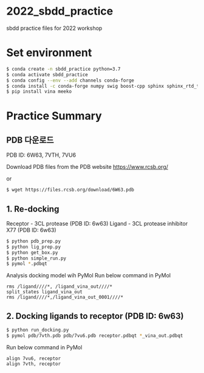 # 2022_sbdd_practice
sbdd practice files for 2022 workshop


# Set environment

```bash
$ conda create -n sbdd_practice python=3.7
$ conda activate sbdd_practice
$ conda config --env --add channels conda-forge
$ conda install -c conda-forge numpy swig boost-cpp sphinx sphinx_rtd_theme scipy rdkit openmm openbabel pdbfixer pymol-open-source
$ pip install vina meeko
```

# Practice Summary 

## PDB 다운로드
PDB ID: 6W63, 7VTH, 7VU6

Download PDB files from the PDB website
https://www.rcsb.org/

or 

```bash
$ wget https://files.rcsb.org/download/6W63.pdb
```

## 1. Re-docking 
Receptor - 3CL protease (PDB ID: 6w63)
Ligand - 3CL protease inhibitor X77 (PDB ID: 6w63)

```bash
$ python pdb_prep.py
$ python lig_prep.py
$ python get_box.py
$ python simple_run.py
$ pymol *.pdbqt
```

Analysis docking model wih PyMol
Run below command in PyMol
```
rms /ligand////*, /ligand_vina_out////*
split_states ligand_vina_out
rms /ligand////*,/ligand_vina_out_0001////*
```

## 2. Docking ligands to receptor (PDB ID: 6w63)

```bash
$ python run_docking.py
$ pymol pdb/7vth.pdb pdb/7vu6.pdb receptor.pdbqt *_vina_out.pdbqt
```

Run below command in PyMol
```
align 7vu6, receptor
align 7vth, receptor
```

